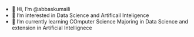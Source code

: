 - 👋 Hi, I’m @abbaskumaili
- 👀 I’m interested in Data Science and Artificail Inteligence
- 🌱 I’m currently learning COmputer Science Majoring in Data Science and extension in Artificial Intellignece


<!---
abbaskumaili/abbaskumaili is a ✨ special ✨ repository because its `README.md` (this file) appears on your GitHub profile.
You can click the Preview link to take a look at your changes.
--->
